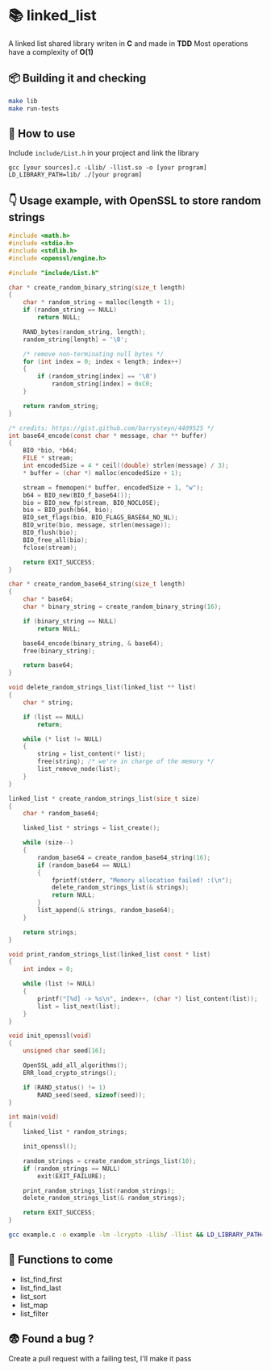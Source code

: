 
# 📚 linked_list

A linked list shared library writen in **C** and made in **TDD**
Most operations have a complexity of **O(1)**


## 📦 Building it and checking

```bash
make lib
make run-tests
```


## 🤔 How to use

Include `include/List.h` in your project and link the library
```
gcc [your sources].c -Llib/ -llist.so -o [your program]
LD_LIBRARY_PATH=lib/ ./[your program]
```


## 👇 Usage example, with OpenSSL to store random strings

```C
#include <math.h>
#include <stdio.h>
#include <stdlib.h>
#include <openssl/engine.h>

#include "include/List.h"

char * create_random_binary_string(size_t length)
{
	char * random_string = malloc(length + 1);
	if (random_string == NULL)
		return NULL;

	RAND_bytes(random_string, length);
	random_string[length] = '\0';

	/* remove non-terminating null bytes */
	for (int index = 0; index < length; index++)
	{
		if (random_string[index] == '\0')
			random_string[index] = 0xC0;
	}

	return random_string;
}

/* credits: https://gist.github.com/barrysteyn/4409525 */
int base64_encode(const char * message, char ** buffer)
{
	BIO *bio, *b64;
	FILE * stream;
	int encodedSize = 4 * ceil((double) strlen(message) / 3);
	* buffer = (char *) malloc(encodedSize + 1);

	stream = fmemopen(* buffer, encodedSize + 1, "w");
	b64 = BIO_new(BIO_f_base64());
	bio = BIO_new_fp(stream, BIO_NOCLOSE);
	bio = BIO_push(b64, bio);
	BIO_set_flags(bio, BIO_FLAGS_BASE64_NO_NL);
	BIO_write(bio, message, strlen(message));
	BIO_flush(bio);
	BIO_free_all(bio);
	fclose(stream);

	return EXIT_SUCCESS;
}

char * create_random_base64_string(size_t length)
{
	char * base64;
	char * binary_string = create_random_binary_string(16);

	if (binary_string == NULL)
		return NULL;

	base64_encode(binary_string, & base64);
	free(binary_string);

	return base64;
}

void delete_random_strings_list(linked_list ** list)
{
	char * string;

	if (list == NULL)
		return;

	while (* list != NULL)
	{
		string = list_content(* list);
		free(string); /* we're in charge of the memory */
		list_remove_node(list);
	}
}

linked_list * create_random_strings_list(size_t size)
{
	char * random_base64;

	linked_list * strings = list_create();

	while (size--)
	{
		random_base64 = create_random_base64_string(16);
		if (random_base64 == NULL)
		{
			fprintf(stderr, "Memory allocation failed! :(\n");
			delete_random_strings_list(& strings);
			return NULL;
		}
		list_append(& strings, random_base64);
	}

	return strings;
}

void print_random_strings_list(linked_list const * list)
{
	int index = 0;

	while (list != NULL)
	{
		printf("[%d] -> %s\n", index++, (char *) list_content(list));
		list = list_next(list);
	}
}

void init_openssl(void)
{
	unsigned char seed[16];

	OpenSSL_add_all_algorithms();
	ERR_load_crypto_strings();

	if (RAND_status() != 1)
		RAND_seed(seed, sizeof(seed));
}

int main(void)
{
	linked_list * random_strings;

	init_openssl();

	random_strings = create_random_strings_list(10);
	if (random_strings == NULL)
		exit(EXIT_FAILURE);

	print_random_strings_list(random_strings);
	delete_random_strings_list(& random_strings);

	return EXIT_SUCCESS;
}
```
```bash
gcc example.c -o example -lm -lcrypto -Llib/ -llist && LD_LIBRARY_PATH=lib/ ./example
```


## 🔮 Functions to come

- list_find_first
- list_find_last
- list_sort
- list_map
- list_filter


## 😨 Found a bug ?

Create a pull request with a failing test, I'll make it pass
